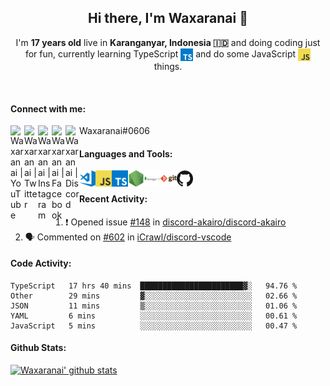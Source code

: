 <h2 align="center"> Hi there, I'm Waxaranai 👋</h2>
<p align="center">I'm <b>17 years old</b> live in <b>Karanganyar, Indonesia 🇮🇩</b> and doing coding just for fun, currently learning TypeScript <img align="center" alt="Typescript" width="20px" src="https://raw.githubusercontent.com/github/explore/78df643247d429f6cc873026c0622819ad797942/topics/typescript/typescript.png" /> and do some JavaScript <img align="center" alt="JavaScript" width="20px" src="https://raw.githubusercontent.com/github/explore/80688e429a7d4ef2fca1e82350fe8e3517d3494d/topics/javascript/javascript.png" /> things.</p>
<br />

#### Connect with me:
[<img align="left" alt="Waxaranai | YouTube" width="22px" src="https://cdn.jsdelivr.net/npm/simple-icons@v3/icons/youtube.svg" />][youtube]
[<img align="left" alt="Waxaranai | Twitter" width="22px" src="https://cdn.jsdelivr.net/npm/simple-icons@v3/icons/twitter.svg" />][twitter]
[<img align="left" alt="Waxaranai | Instagram" width="22px" src="https://cdn.jsdelivr.net/npm/simple-icons@v3/icons/instagram.svg" />][instagram]
[<img align="left" alt="Waxaranai | Facebook" width="22px" src="https://cdn.jsdelivr.net/npm/simple-icons@v3/icons/facebook.svg" />][facebook]
<img align="left" alt="Waxaranai | Discord" width="22px" src="https://cdn.jsdelivr.net/npm/simple-icons@v3/icons/discord.svg" /><p align="left">Waxaranai#0606</p>

#### Languages and Tools:
<img align="left" alt="Visual Studio Code" width="26px" src="https://raw.githubusercontent.com/github/explore/80688e429a7d4ef2fca1e82350fe8e3517d3494d/topics/visual-studio-code/visual-studio-code.png" />
<img align="left" alt="JavaScript" width="26px" src="https://raw.githubusercontent.com/github/explore/80688e429a7d4ef2fca1e82350fe8e3517d3494d/topics/javascript/javascript.png" />
<img align="left" alt="Typescript" width="26px" src="https://raw.githubusercontent.com/github/explore/78df643247d429f6cc873026c0622819ad797942/topics/typescript/typescript.png" /><img align="left" alt="Node.js" width="26px" src="https://raw.githubusercontent.com/github/explore/80688e429a7d4ef2fca1e82350fe8e3517d3494d/topics/nodejs/nodejs.png" />
<img align="left" alt="MongoDB" width="26px" src="https://raw.githubusercontent.com/github/explore/80688e429a7d4ef2fca1e82350fe8e3517d3494d/topics/mongodb/mongodb.png" />
<img align="left" alt="Git" width="26px" src="https://raw.githubusercontent.com/github/explore/80688e429a7d4ef2fca1e82350fe8e3517d3494d/topics/git/git.png" />
<img align="left" alt="GitHub" width="26px" src="https://raw.githubusercontent.com/github/explore/78df643247d429f6cc873026c0622819ad797942/topics/github/github.png" />

<br />

#### Recent Activity:
<!--START_SECTION:activity-->
1. ❗️ Opened issue [#148](https://github.com//discord-akairo/discord-akairo/issues/148) in [discord-akairo/discord-akairo](https://github.com//discord-akairo/discord-akairo)
2. 🗣 Commented on [#602](https://github.com//iCrawl/discord-vscode/issues/602) in [iCrawl/discord-vscode](https://github.com//iCrawl/discord-vscode)
<!--END_SECTION:activity-->

#### Code Activity:
<!--START_SECTION:waka-->
```text
TypeScript   17 hrs 40 mins  ███████████████████████▓░   94.76 % 
Other        29 mins         ▓░░░░░░░░░░░░░░░░░░░░░░░░   02.66 % 
JSON         11 mins         ▒░░░░░░░░░░░░░░░░░░░░░░░░   01.06 % 
YAML         6 mins          ░░░░░░░░░░░░░░░░░░░░░░░░░   00.61 % 
JavaScript   5 mins          ░░░░░░░░░░░░░░░░░░░░░░░░░   00.47 % 
```
<!--END_SECTION:waka-->

#### Github Stats:
[![Waxaranai' github stats](https://github-readme-stats.vercel.app/api?username=waxaranai&show_icons=true&count_private=true&include_all_commits=true&hide_title=true)](https://github.com/anuraghazra/github-readme-stats)

[facebook]: https://facebook.com/waxaranai
[twitter]: https://twitter.com/Waxaranai
[youtube]: https://youtube.com/Waxaranai
[instagram]: https://instagram.com/Waxaranai
